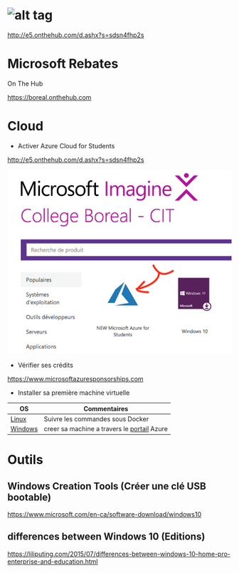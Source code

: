 


# ![alt tag](https://raw.githubusercontent.com/CollegeBoreal/Tutoriels/master/7.Microsoft/IMAGINE.png)

http://e5.onthehub.com/d.ashx?s=sdsn4fhp2s

# Microsoft Rebates

On The Hub

https://boreal.onthehub.com

# Cloud

* Activer Azure Cloud for Students

http://e5.onthehub.com/d.ashx?s=sdsn4fhp2s

![Alt Tag](./Free_Azure.png)

* Vérifier ses crédits

https://www.microsoftazuresponsorships.com

* Installer sa première machine virtuelle


| OS                   | Commentaires                                       |
|----------------------|----------------------------------------------------|
|[Linux](./AZURE.md)   | Suivre les commandes sous Docker                   |
|[Windows ](https://docs.microsoft.com/en-us/azure/virtual-machines/windows/quick-create-portal)| creer sa machine a travers le [portail](https://portal.azure.com) Azure | 



# Outils

## Windows Creation Tools (Créer une clé USB bootable)

https://www.microsoft.com/en-ca/software-download/windows10

## differences between Windows 10 (Editions)
https://liliputing.com/2015/07/differences-between-windows-10-home-pro-enterprise-and-education.html
